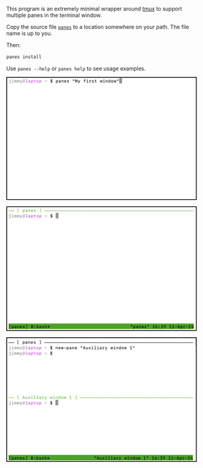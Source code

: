 This program is an extremely minimal wrapper around [tmux](https://github.com/tmux/tmux/wiki) to support multiple panes in the terminal window.

Copy the source file [`panes`](https://github.com/jimmymathews/panes/blob/main/panes) to a location somewhere on your path. The file name is up to you.

Then:
```sh
panes install
```

Use `panes --help` or `panes help` to see usage examples.

![i1](screencap1.png)

![i2](screencap2.png)

![i3](screencap3.png)

